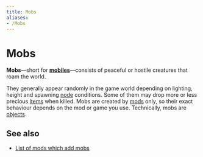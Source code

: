```yaml
---
title: Mobs
aliases:
- /Mobs
---
```


# Mobs

**Mobs**—short for [**mobiles**](https://en.wikipedia.org/wiki/Mob_(video_games))—consists of peaceful or hostile creatures that roam the world.

They generally appear randomly in the game world depending on lighting, height and spawning [node](/nodes) conditions. Some of them may drop more or less precious [items](/items) when killed. Mobs are created by [mods](/mods) only, so their exact behaviour depends on the mod or game you use. Technically, mobs are [objects](/objects).

See also
--------

*   [List of mods which add mobs](https://content.luanti.org/packages/?type=mod&page=1&tag=mobs)
